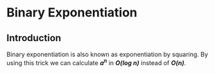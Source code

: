 # Binary Exponentiation
## Introduction
Binary exponentiation is also known as exponentiation by squaring.
By using this trick we can calculate _**a<sup>n</sup>**_ in _**O(log n)**_ instead of _**O(n)**_.
